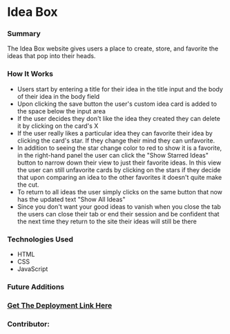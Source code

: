 # Idea Box

### Summary
The Idea Box website gives users a place to create, store, and favorite the ideas that pop into their heads.

### How It Works
- Users start by entering a title for their idea in the title input and the body of their idea in the body field
- Upon clicking the save button the user's custom idea card is added to the space below the input area
- If the user decides they don't like the idea they created they can delete it by clicking on the card's X
- If the user really likes a particular idea they can favorite their idea by clicking the card's star. If they change their mind they can unfavorite.
- In addition to seeing the star change color to red to show it is a favorite, in the right-hand panel the user can click the "Show Starred Ideas" button to narrow down their view to just their favorite ideas. In this view the user can still unfavorite cards by clicking on the stars if they decide that upon comparing an idea to the other favorites it doesn't quite make the cut.
- To return to all ideas the user simply clicks on the same button that now has the updated text "Show All Ideas"
- Since you don't want your good ideas to vanish when you close the tab the users can close their tab or end their session and be confident that the next time they return to the site their ideas will still be there

### Technologies Used
- HTML
- CSS
- JavaScript

### Future Additions


### [Get The Deployment Link Here]()


### Contributor:
